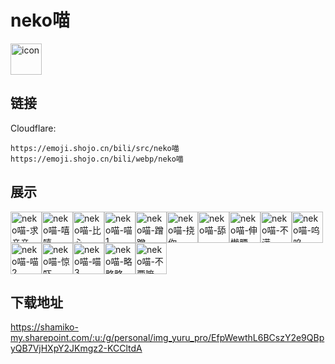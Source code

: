 # neko喵
<img src="https://emoji.shojo.cn/bili/src/neko喵/icon.png" width="50" height="50" alt="icon">

## 链接
Cloudflare:
```
https://emoji.shojo.cn/bili/src/neko喵
https://emoji.shojo.cn/bili/webp/neko喵
```
## 展示
<img src="https://emoji.shojo.cn/bili/src/neko喵/neko喵-求亲亲.png" width="50" height="50" alt="neko喵-求亲亲"><img src="https://emoji.shojo.cn/bili/src/neko喵/neko喵-嘻嘻.png" width="50" height="50" alt="neko喵-嘻嘻"><img src="https://emoji.shojo.cn/bili/src/neko喵/neko喵-比心.png" width="50" height="50" alt="neko喵-比心"><img src="https://emoji.shojo.cn/bili/src/neko喵/neko喵-喵1.png" width="50" height="50" alt="neko喵-喵1"><img src="https://emoji.shojo.cn/bili/src/neko喵/neko喵-蹭蹭.png" width="50" height="50" alt="neko喵-蹭蹭"><img src="https://emoji.shojo.cn/bili/src/neko喵/neko喵-挠你.png" width="50" height="50" alt="neko喵-挠你"><img src="https://emoji.shojo.cn/bili/src/neko喵/neko喵-舔.png" width="50" height="50" alt="neko喵-舔"><img src="https://emoji.shojo.cn/bili/src/neko喵/neko喵-伸懒腰.png" width="50" height="50" alt="neko喵-伸懒腰"><img src="https://emoji.shojo.cn/bili/src/neko喵/neko喵-不满.png" width="50" height="50" alt="neko喵-不满"><img src="https://emoji.shojo.cn/bili/src/neko喵/neko喵-呜呜.png" width="50" height="50" alt="neko喵-呜呜"><img src="https://emoji.shojo.cn/bili/src/neko喵/neko喵-喵2.png" width="50" height="50" alt="neko喵-喵2"><img src="https://emoji.shojo.cn/bili/src/neko喵/neko喵-惊吓.png" width="50" height="50" alt="neko喵-惊吓"><img src="https://emoji.shojo.cn/bili/src/neko喵/neko喵-喵3.png" width="50" height="50" alt="neko喵-喵3"><img src="https://emoji.shojo.cn/bili/src/neko喵/neko喵-略略略.png" width="50" height="50" alt="neko喵-略略略"><img src="https://emoji.shojo.cn/bili/src/neko喵/neko喵-不要嘛.png" width="50" height="50" alt="neko喵-不要嘛">

## 下载地址

https://shamiko-my.sharepoint.com/:u:/g/personal/img_yuru_pro/EfpWewthL6BCszY2e9QBpyQB7VjHXpY2JKmgz2-KCCltdA